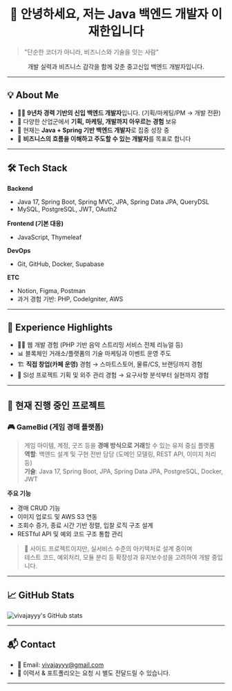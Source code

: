 <h1 align="center">👋 안녕하세요, 저는 Java 백엔드 개발자 이재한입니다</h1>

> "단순한 코더가 아니라, 비즈니스와 기술을 잇는 사람"  

<p align="center">
  개발 실력과 비즈니스 감각을 함께 갖춘 중고신입 백엔드 개발자입니다.
</p>

---

## 💡 About Me

- 👨‍💻 **9년차 경력 기반의 신입 백엔드 개발자**입니다. (기획/마케팅/PM → 개발 전환)
- 💼 다양한 산업군에서 **기획, 마케팅, 개발까지 아우르는 경험** 보유  
- 🌱 현재는 **Java + Spring 기반 백엔드 개발자**로 집중 성장 중
- 🧠 **비즈니스의 흐름을 이해하고 주도할 수 있는 개발자**를 목표로 합니다

---

## 🛠️ Tech Stack

**Backend**
- Java 17, Spring Boot, Spring MVC, JPA, Spring Data JPA, QueryDSL
- MySQL, PostgreSQL, JWT, OAuth2

**Frontend (기본 대응)**
- JavaScript, Thymeleaf

**DevOps**
- Git, GitHub, Docker, Supabase

**ETC**
- Notion, Figma, Postman  
- 과거 경험 기반: PHP, CodeIgniter, AWS

---

## 💼 Experience Highlights

- 👨‍💻 웹 개발 경험 (PHP 기반 음악 스트리밍 서비스 전체 리뉴얼 등)
- 📊 블록체인 거래소/플랫폼의 기술 마케팅과 이벤트 운영 주도
- 🏗️ **직접 창업(카페 운영)** 경험 → 스마트스토어, 물류/CS, 브랜딩까지 경험
- 🧾 SI성 프로젝트 기획 및 외주 관리 경험 → 요구사항 분석부터 실현까지 경험

---

## 🚀 현재 진행 중인 프로젝트

### 🎮 GameBid (게임 경매 플랫폼)  
> 게임 아이템, 계정, 굿즈 등을 **경매 방식으로 거래**할 수 있는 유저 중심 플랫폼  
> **역할**: 백엔드 설계 및 구현 전반 담당 (도메인 모델링, REST API, 이미지 처리 등)  
> **기술**: Java 17, Spring Boot, JPA, Spring Data JPA, PostgreSQL, Docker, JWT

**주요 기능**
- 경매 CRUD 기능
- 이미지 업로드 및 AWS S3 연동
- 조회수 증가, 종료 시간 기반 정렬, 입찰 로직 구조 설계
- RESTful API 및 예외 코드 구조 통합 관리

> 🧩 사이드 프로젝트이지만, 실서비스 수준의 아키텍처로 설계 중이며  
> 테스트 코드, 예외처리, 모듈 분리 등 확장성과 유지보수성을 고려하여 개발 중입니다.

---

## 📈 GitHub Stats

![vivajayyy's GitHub stats](https://github-readme-stats.vercel.app/api?username=vivajayyy&count_private=true&show_icons=true&theme=default)

---

## 📬 Contact

- 📧 Email: vivajayyy@gmail.com  
- 📝 이력서 & 포트폴리오는 요청 시 별도 전달드릴 수 있습니다.

---


